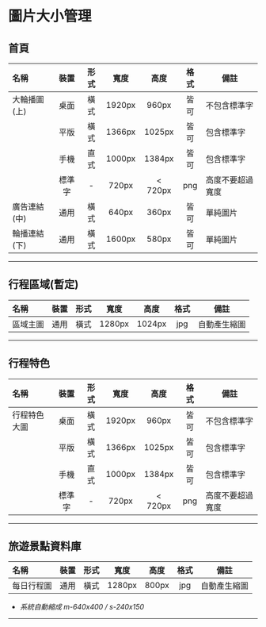 # 圖片大小管理

## 首頁

| 名稱         |  裝置  | 形式 |  寬度  |  高度  | 格式 | 備註           |
| :----------- | :----: | :--: | :----: | :----: | :--: | -------------- |
| 大輪播圖(上) |  桌面  | 橫式 | 1920px | 960px  | 皆可 | 不包含標準字   |
|              |  平版  | 橫式 | 1366px | 1025px | 皆可 | 包含標準字     |
|              |  手機  | 直式 | 1000px | 1384px | 皆可 | 包含標準字     |
|              | 標準字 |  -   | 720px  | < 720px  | png  | 高度不要超過寬度 |
| 廣告連結(中) |  通用  | 橫式 | 640px  | 360px  | 皆可 | 單純圖片       |
| 輪播連結(下) |  通用  | 橫式 | 1600px | 580px  | 皆可 | 單純圖片       |


---

## 行程區域(暫定)
| 名稱     | 裝置 | 形式 |  寬度  |  高度  | 格式 | 備註         |
| :------- | :--: | :--: | :----: | :----: | :--: | ------------ |
| 區域主圖 | 通用 | 橫式 | 1280px | 1024px | jpg  | 自動產生縮圖 |

---

## 行程特色
| 名稱         |  裝置  | 形式 |  寬度  |  高度  | 格式 | 備註           |
| :----------- | :----: | :--: | :----: | :----: | :--: | -------------- |
| 行程特色大圖 |  桌面  | 橫式 | 1920px | 960px  | 皆可 | 不包含標準字   |
|              |  平版  | 橫式 | 1366px | 1025px | 皆可 | 包含標準字     |
|              |  手機  | 直式 | 1000px | 1384px | 皆可 | 包含標準字     |
|              | 標準字 |  -   | 720px  | < 720px  | png  | 高度不要超過寬度 |

---

## 旅遊景點資料庫
| 名稱       | 裝置 | 形式 |  寬度  | 高度  | 格式 | 備註         |
| :--------- | :--: | :--: | :----: | :---: | :--: | ------------ |
| 每日行程圖 | 通用 | 橫式 | 1280px | 800px | jpg  | 自動產生縮圖 |

* *系統自動縮成 m-640x400 / s-240x150*

---

